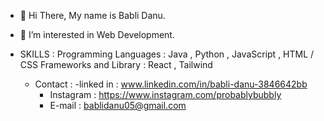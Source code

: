 - 👋 Hi There, My name is Babli Danu.
- 👀 I’m interested in Web Development.
- SKILLS :
  Programming Languages :
  Java , Python , JavaScript , HTML / CSS
  Frameworks and Library :
  React , Tailwind

  - Contact :
    -linked in : www.linkedin.com/in/babli-danu-3846642bb
    - Instagram : https://www.instagram.com/probablybubbly
    - E-mail : bablidanu05@gmail.com


